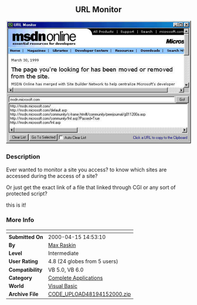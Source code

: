 ﻿<div align="center">

## URL Monitor

<img src="PIC2000415757423797.jpg">
</div>

### Description

Ever wanted to monitor a site you access? to know which sites are accessed during the access of a site?

Or just get the exact link of a file that linked through CGI or any sort of protected script?

this is it!
 
### More Info
 


<span>             |<span>
---                |---
**Submitted On**   |2000-04-15 14:53:10
**By**             |[Max Raskin](https://github.com/Planet-Source-Code/PSCIndex/blob/master/ByAuthor/max-raskin.md)
**Level**          |Intermediate
**User Rating**    |4.8 (24 globes from 5 users)
**Compatibility**  |VB 5\.0, VB 6\.0
**Category**       |[Complete Applications](https://github.com/Planet-Source-Code/PSCIndex/blob/master/ByCategory/complete-applications__1-27.md)
**World**          |[Visual Basic](https://github.com/Planet-Source-Code/PSCIndex/blob/master/ByWorld/visual-basic.md)
**Archive File**   |[CODE\_UPLOAD48194152000\.zip](https://github.com/Planet-Source-Code/max-raskin-url-monitor__1-7291/archive/master.zip)








